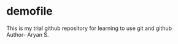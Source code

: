 # demofile
This is my trial github repository for learning to use git and github
<br>
Author- Aryan S.
